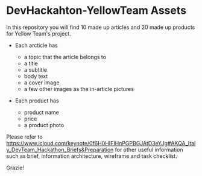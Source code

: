 # DevHackahton-YellowTeam Assets

In this repository you will find 10 made up articles and 20 made up products for Yellow Team's project.

* Each arcticle has
  * a topic that the article belongs to
  * a title
  * a subtitle
  * body text
  * a cover image
  * a few other images as the in-article pictures

* Each product has
  * product name
  * price
  * a product photo

Please refer to https://www.icloud.com/keynote/0f6H0HIFIHnPGPBGJAtD3eYJg#AKQA_Italy_DevTeam_Hackathon_Briefs&Preparation for other useful information such as brief, information architecture, wireframe and task checklist.

Grazie!
